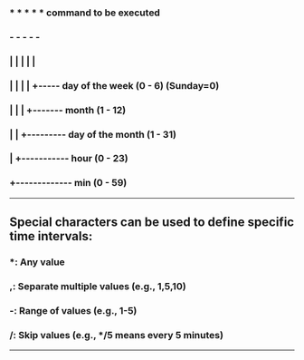 ### * * * * * command to be executed
### 
### - - - - -

### | | | | |

### | | | | +----- day of the week (0 - 6) (Sunday=0)

### | | | +------- month (1 - 12)

### | | +--------- day of the month (1 - 31)

### | +----------- hour (0 - 23)

### +------------- min (0 - 59)
---

## Special characters can be used to define specific time intervals:

### *: Any value

### ,: Separate multiple values (e.g., 1,5,10)

### -: Range of values (e.g., 1-5)

### /: Skip values (e.g., */5 means every 5 minutes)
---
